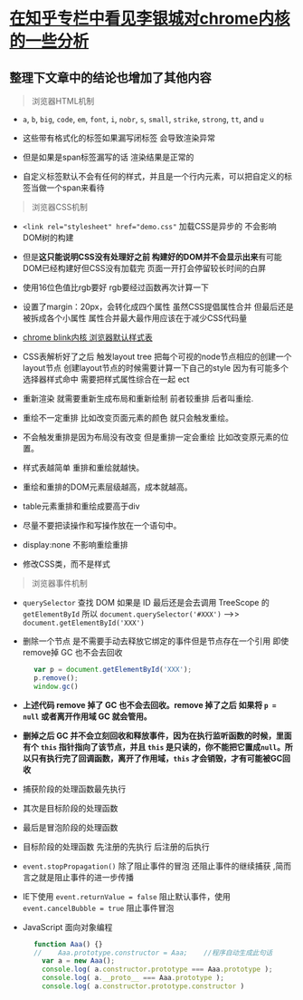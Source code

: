 # [在知乎专栏中看见李银城对chrome内核的一些分析](https://www.zhihu.com/people/li-yin-cheng-24/pins/posts) 

## 整理下文章中的结论也增加了其他内容
  
> 浏览器HTML机制
  
  - `a`, `b`, `big`, `code`, `em`, `font`, `i`, `nobr`, `s`, `small`, `strike`, `strong`, `tt`, and `u`
  
  - 这些带有格式化的标签如果漏写闭标签 会导致渲染异常
  
  - 但是如果是span标签漏写的话 渲染结果是正常的
  
  - 自定义标签默认不会有任何的样式，并且是一个行内元素，可以把自定义的标签当做一个span来看待
  
  
> 浏览器CSS机制

 - `<link rel="stylesheet" href="demo.css"` 加载CSS是异步的 不会影响DOM树的构建
 
 - 但是**这只能说明CSS没有处理好之前 构建好的DOM并不会显示出来**有可能DOM已经构建好但CSS没有加载完 页面一开打会停留较长时间的白屏
 
 - 使用16位色值比rgb要好 rgb要经过函数再次计算一下
 
 - 设置了margin：20px，会转化成四个属性 虽然CSS提倡属性合并 但最后还是被拆成各个小属性 属性合并最大最作用应该在于减少CSS代码量
 
 - [chrome blink内核 浏览器默认样式表](http://yincheng.site/html/chrome-ua-css.html)
 
 - CSS表解析好了之后 触发layout tree 把每个可视的node节点相应的创建一个layout节点 创建layout节点的时候需要计算一下自己的style 因为有可能多个选择器样式命中 需要把样式属性综合在一起 ect
 
 - 重新渲染 就需要重新生成布局和重新绘制 前者较重排 后者叫重绘.
    
 - 重绘不一定重排 比如改变页面元素的颜色 就只会触发重绘。  
  
 - 不会触发重排是因为布局没有改变 但是重排一定会重绘 比如改变原元素的位置。 
  
 - 样式表越简单 重排和重绘就越快。  
 
 - 重绘和重排的DOM元素层级越高，成本就越高。  
 
 - table元素重排和重绘成要高于div 
  
 - 尽量不要把读操作和写操作放在一个语句中。
   
 - display:none 不影响重绘重排 
  
 - 修改CSS类，而不是样式  
 
 
> 浏览器事件机制

 - `querySelector` 查找 DOM 如果是 ID 最后还是会去调用 TreeScope 的 `getElementById` 所以 `document.querySelector('#XXX')` -->> `document.getElementById('XXX')`
  
 - 删除一个节点 是不需要手动去释放它绑定的事件但是节点存在一个引用 即使remove掉 GC 也不会去回收  
   
```javascript
      var p = document.getElementById('XXX');
      p.remove();
      window.gc()
```
  
 - **上述代码 remove 掉了 GC 也不会去回收。remove 掉了之后 如果将 `p = null` 或者离开作用域 GC 就会管用。**
 
 - **删掉之后 GC 并不会立刻回收和释放事件，因为在执行监听函数的时候，里面有个 `this` 指针指向了该节点，并且 `this` 是只读的，你不能把它置成`null`。所以只有执行完了回调函数，离开了作用域，`this` 才会销毁，才有可能被GC回收**
 
 - 捕获阶段的处理函数最先执行
 
 - 其次是目标阶段的处理函数
 
 - 最后是冒泡阶段的处理函数
 
 - 目标阶段的处理函数 先注册的先执行 后注册的后执行
 
 - `event.stopPropagation()` 除了阻止事件的冒泡 还阻止事件的继续捕获 ,简而言之就是阻止事件的进一步传播
 
 - IE下使用 `event.returnValue = false` 阻止默认事件，使用 `event.cancelBubble = true` 阻止事件冒泡
 
 - JavaScript 面向对象编程
 
```javascript
      function Aaa() {}
      //    Aaa.prototype.constructor = Aaa;    //程序自动生成此句话
        var a = new Aaa();
        console.log( a.constructor.prototype === Aaa.prototype );
        console.log( a.__proto__ === Aaa.prototype );
        console.log( a.constructor.prototype.constructor )
```
